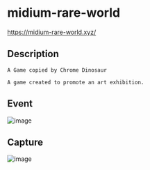 # midium-rare-world

https://midium-rare-world.xyz/

## Description
```
A Game copied by Chrome Dinosaur

A game created to promote an art exhibition.
```

## Event

![image](https://github.com/jwson-automation/DINOGAME/assets/108061510/fdbbaa84-c6cd-43f3-82f1-ed5cc0202233)

## Capture

![image](https://github.com/jwson-automation/DINOGAME/assets/108061510/1d7654c3-9699-4827-8e7e-eae034a7765a)


